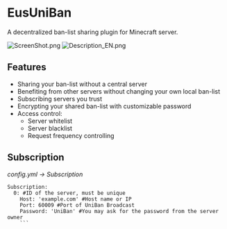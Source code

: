 # EusUniBan

A decentralized ban-list sharing plugin for Minecraft server.

![ScreenShot.png](https://raw.githubusercontent.com/leavessoft/EusUniBan/master/ScreenShot.png)
![Description_EN.png](https://raw.githubusercontent.com/leavessoft/EusUniBan/master/Description_EN.png)

## Features

* Sharing your ban-list without a central server
* Benefiting from other servers without changing your own local ban-list
* Subscribing servers you trust
* Encrypting your shared ban-list with customizable password
* Access control:
  * Server whitelist
  * Server blacklist
  * Request frequency controlling

## Subscription

*config.yml -> Subscription*

```
Subscription:
  0: #ID of the server, must be unique
    Host: 'example.com' #Host name or IP
    Port: 60009 #Port of UniBan Broadcast
    Password: 'UniBan' #You may ask for the password from the server owner
    ```
